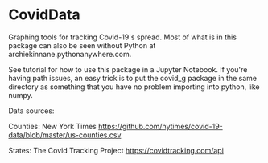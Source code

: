 # CovidData
Graphing tools for tracking Covid-19's spread. Most of what is in this package can also be seen without Python at archiekinnane.pythonanywhere.com.

See tutorial for how to use this package in a Jupyter Notebook. If you're having path issues, an easy trick is to put the covid_g package in the same directory as something that you have no problem importing into python, like numpy.

Data sources:

Counties: New York Times
https://github.com/nytimes/covid-19-data/blob/master/us-counties.csv

States: The Covid Tracking Project
https://covidtracking.com/api
